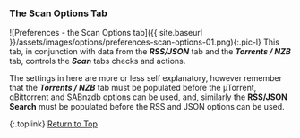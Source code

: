 <!-- START PREFERENCES {SCAN OPTIONS TAB] ---- -->
### The Scan Options Tab

![Preferences - the Scan Options tab]({{ site.baseurl }}/assets/images/options/preferences-scan-options-01.png){:.pic-l}
This tab, in conjunction with data from the _**RSS/JSON**_ tab and the _**Torrents / NZB**_ tab, controls the _**Scan**_ tabs checks and actions.

The settings in here are more or less self explanatory, however remember that the _**Torrents / NZB**_ tab must be populated before the µTorrent, qBittorrent and SABnzdb options can be used, and, similarly the **RSS/JSON Search** must be populated before the RSS and JSON options can be used.



{:.toplink}
[Return to Top]()
<!-- END PREFERENCES {SCAN OPTIONS TAB] ------ -->
